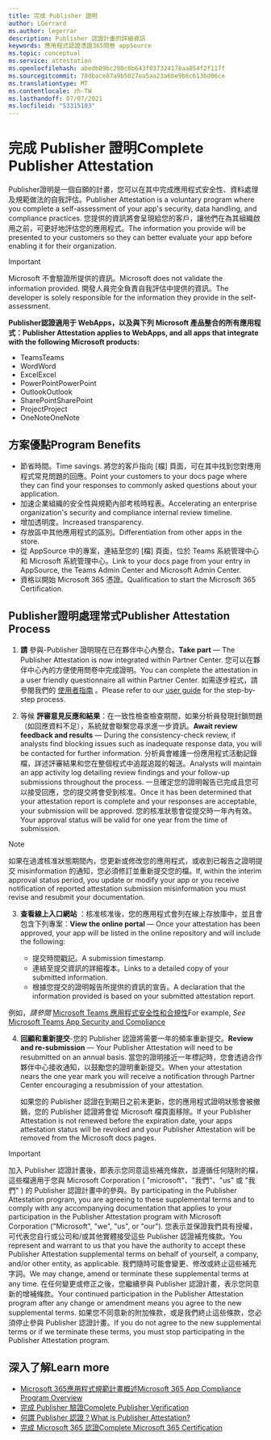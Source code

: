```yaml
---
title: 完成 Publisher 證明
author: LGerrard
ms.author: legerrar
description: Publisher 認證計畫的詳細資訊
keywords: 應用程式認證憑證365問卷 appSource
ms.topic: conceptual
ms.service: attestation
ms.openlocfilehash: abedb09bc280c0b643f037324178aa854f2f117f
ms.sourcegitcommit: 78dbace87a9b5027ea5aa23a6be9b8c613bd06ce
ms.translationtype: MT
ms.contentlocale: zh-TW
ms.lasthandoff: 07/07/2021
ms.locfileid: "53315103"
---
```

# <a name="complete-publisher-attestation"></a><span data-ttu-id="05994-104">完成 Publisher 證明</span><span class="sxs-lookup"><span data-stu-id="05994-104">Complete Publisher Attestation</span></span>

<span data-ttu-id="05994-105">Publisher證明是一個自願的計畫，您可以在其中完成應用程式安全性、資料處理及規範做法的自我評估。</span><span class="sxs-lookup"><span data-stu-id="05994-105">Publisher Attestation is a voluntary program where you complete a self-assessment of your app's security, data handling, and compliance practices.</span></span> <span data-ttu-id="05994-106">您提供的資訊將會呈現給您的客戶，讓他們在為其組織啟用之前，可更好地評估您的應用程式。</span><span class="sxs-lookup"><span data-stu-id="05994-106">The information you provide will be presented to your customers so they can better evaluate your app before enabling it for their organization.</span></span> 

> [!IMPORTANT]
> <span data-ttu-id="05994-107">Microsoft 不會驗證所提供的資訊。</span><span class="sxs-lookup"><span data-stu-id="05994-107">Microsoft does not validate the information provided.</span></span> <span data-ttu-id="05994-108">開發人員完全負責自我評估中提供的資訊。</span><span class="sxs-lookup"><span data-stu-id="05994-108">The developer is solely responsible for the information they provide in the self-assessment.</span></span> 

<span data-ttu-id="05994-109">**Publisher認證適用于 WebApps，以及與下列 Microsoft 產品整合的所有應用程式：**</span><span class="sxs-lookup"><span data-stu-id="05994-109">**Publisher Attestation applies to WebApps, and all apps that integrate with the following Microsoft products:**</span></span>
- <span data-ttu-id="05994-110">Teams</span><span class="sxs-lookup"><span data-stu-id="05994-110">Teams</span></span>
- <span data-ttu-id="05994-111">Word</span><span class="sxs-lookup"><span data-stu-id="05994-111">Word</span></span>
- <span data-ttu-id="05994-112">Excel</span><span class="sxs-lookup"><span data-stu-id="05994-112">Excel</span></span>
- <span data-ttu-id="05994-113">PowerPoint</span><span class="sxs-lookup"><span data-stu-id="05994-113">PowerPoint</span></span> 
- <span data-ttu-id="05994-114">Outlook</span><span class="sxs-lookup"><span data-stu-id="05994-114">Outlook</span></span>
- <span data-ttu-id="05994-115">SharePoint</span><span class="sxs-lookup"><span data-stu-id="05994-115">SharePoint</span></span>
- <span data-ttu-id="05994-116">Project</span><span class="sxs-lookup"><span data-stu-id="05994-116">Project</span></span>
- <span data-ttu-id="05994-117">OneNote</span><span class="sxs-lookup"><span data-stu-id="05994-117">OneNote</span></span>


## <a name="program-benefits"></a><span data-ttu-id="05994-118">方案優點</span><span class="sxs-lookup"><span data-stu-id="05994-118">Program Benefits</span></span>
- <span data-ttu-id="05994-119">節省時間。</span><span class="sxs-lookup"><span data-stu-id="05994-119">Time savings.</span></span> <span data-ttu-id="05994-120">將您的客戶指向 [檔] 頁面，可在其中找到您對應用程式常見問題的回應。</span><span class="sxs-lookup"><span data-stu-id="05994-120">Point your customers to your docs page where they can find your responses to commonly asked questions about your application.</span></span> 
- <span data-ttu-id="05994-121">加速企業組織的安全性與規範內部考核時程表。</span><span class="sxs-lookup"><span data-stu-id="05994-121">Accelerating an enterprise organization's security and compliance internal review timeline.</span></span>
- <span data-ttu-id="05994-122">增加透明度。</span><span class="sxs-lookup"><span data-stu-id="05994-122">Increased transparency.</span></span>
- <span data-ttu-id="05994-123">存放區中其他應用程式的區別。</span><span class="sxs-lookup"><span data-stu-id="05994-123">Differentiation from other apps in the store.</span></span> 
- <span data-ttu-id="05994-124">從 AppSource 中的專案，連結至您的 [檔] 頁面，位於 Teams 系統管理中心和 Microsoft 系統管理中心。</span><span class="sxs-lookup"><span data-stu-id="05994-124">Link to your docs page from your entry in AppSource, the Teams Admin Center and Microsoft Admin Center.</span></span> 
- <span data-ttu-id="05994-125">資格以開始 Microsoft 365 憑證。</span><span class="sxs-lookup"><span data-stu-id="05994-125">Qualification to start the Microsoft 365 Certification.</span></span>
 

## <a name="publisher-attestation-process"></a><span data-ttu-id="05994-126">Publisher證明處理常式</span><span class="sxs-lookup"><span data-stu-id="05994-126">Publisher Attestation Process</span></span>

1. <span data-ttu-id="05994-127">**請** 參與-Publisher 證明現在已在夥伴中心內整合。</span><span class="sxs-lookup"><span data-stu-id="05994-127">**Take part** — The Publisher Attestation is now integrated within Partner Center.</span></span> <span data-ttu-id="05994-128">您可以在夥伴中心內的方便使用問卷中完成證明。</span><span class="sxs-lookup"><span data-stu-id="05994-128">You can complete the attestation in a user friendly questionnaire all within Partner Center.</span></span> <span data-ttu-id="05994-129">如需逐步程式，請參閱我們的 [使用者指南](https://docs.microsoft.com/microsoft-365-app-certification/docs/userguide) 。</span><span class="sxs-lookup"><span data-stu-id="05994-129">Please refer to our [user guide](https://docs.microsoft.com/microsoft-365-app-certification/docs/userguide) for the step-by-step process.</span></span>

2. <span data-ttu-id="05994-130">等候 **評審意見反應和結果**：在一致性檢查檢查期間，如果分析員發現封鎖問題（如回應資料不足），系統就會聯繫您尋求進一步資訊。</span><span class="sxs-lookup"><span data-stu-id="05994-130">**Await review feedback and results** — During the consistency-check review, if analysts find blocking issues such as inadequate response data, you will be contacted for further information.</span></span> <span data-ttu-id="05994-131">分析員會維護一份應用程式活動記錄檔，詳述評審結果和您在整個程式中追蹤追蹤的報送。</span><span class="sxs-lookup"><span data-stu-id="05994-131">Analysts will maintain an app activity log detailing review findings and your follow-up submissions throughout the process.</span></span> <span data-ttu-id="05994-132">一旦確定您的證明報告已完成且您可以接受回應，您的提交將會受到核准。</span><span class="sxs-lookup"><span data-stu-id="05994-132">Once it has been determined that your attestation report is complete and your responses are acceptable, your submission will be approved.</span></span> <span data-ttu-id="05994-133">您的核准狀態會從提交時一年內有效。</span><span class="sxs-lookup"><span data-stu-id="05994-133">Your approval status will be valid for one year from the time of submission.</span></span>

> [!NOTE]
> <span data-ttu-id="05994-134">如果在過渡核准狀態期間內，您更新或修改您的應用程式，或收到已報告之證明提交 misinformation 的通知，您必須修訂並重新提交您的檔。</span><span class="sxs-lookup"><span data-stu-id="05994-134">If, within the interim approval status period, you update or modify your app or you receive notification of reported attestation submission misinformation you must revise and resubmit your documentation.</span></span>

3. <span data-ttu-id="05994-135">**查看線上入口網站** ：核准核准後，您的應用程式會列在線上存放庫中，並且會包含下列專案：</span><span class="sxs-lookup"><span data-stu-id="05994-135">**View the online portal** — Once your attestation has been approved, your app will be listed in the online repository and will include the following:</span></span>

   - <span data-ttu-id="05994-136">提交時間戳記。</span><span class="sxs-lookup"><span data-stu-id="05994-136">A submission timestamp.</span></span>
   - <span data-ttu-id="05994-137">連結至提交資訊的詳細複本。</span><span class="sxs-lookup"><span data-stu-id="05994-137">Links to a detailed copy of your submitted information.</span></span>
   - <span data-ttu-id="05994-138">根據您提交的證明報告所提供的資訊的宣告。</span><span class="sxs-lookup"><span data-stu-id="05994-138">A declaration that the information provided is based on your submitted attestation report.</span></span>

<span data-ttu-id="05994-139">例如，*請參閱* [Microsoft Teams 應用程式安全性和合規性](../teams/teams-apps.md)</span><span class="sxs-lookup"><span data-stu-id="05994-139">For example, *See* [Microsoft Teams App Security and Compliance](../teams/teams-apps.md)</span></span>

4. <span data-ttu-id="05994-140">**回顧和重新提交**-您的 Publisher 認證將需要一年的頻率重新提交。</span><span class="sxs-lookup"><span data-stu-id="05994-140">**Review and re-submission** — Your Publisher Attestation will need to be resubmitted on an annual basis.</span></span> <span data-ttu-id="05994-141">當您的證明接近一年標記時，您會透過合作夥伴中心接收通知，以鼓勵您的證明重新提交。</span><span class="sxs-lookup"><span data-stu-id="05994-141">When your attestation nears the one year mark you will receive a notification through Partner Center encouraging a resubmission of your attestation.</span></span> 

   <span data-ttu-id="05994-142">如果您的 Publisher 認證在到期日之前未更新，您的應用程式證明狀態會被撤銷，您的 Publisher 認證將會從 Microsoft 檔頁面移除。</span><span class="sxs-lookup"><span data-stu-id="05994-142">If your Publisher Attestation is not renewed before the expiration date, your apps attestation status will be revoked and your Publisher Attestation will be removed from the Microsoft docs pages.</span></span> 

>[!IMPORTANT]
><span data-ttu-id="05994-143">加入 Publisher 認證計畫後，即表示您同意這些補充條款，並遵循任何隨附的檔，這些檔適用于您與 Microsoft Corporation ( "microsoft"、"我們"、"us" 或 "我們" ) 的 Publisher 認證計畫中的參與。</span><span class="sxs-lookup"><span data-stu-id="05994-143">By participating in the Publisher Attestation program, you are agreeing to these supplemental terms and to comply with any accompanying documentation that applies to your participation in the Publisher Attestation program with Microsoft Corporation ("Microsoft", "we", "us", or "our").</span></span> <span data-ttu-id="05994-144">您表示並保證我們具有授權，可代表您自行或公司和/或其他實體接受這些 Publisher 認證補充條款。</span><span class="sxs-lookup"><span data-stu-id="05994-144">You represent and warrant to us that you have the authority to accept these Publisher Attestation supplemental terms on behalf of yourself, a company, and/or other entity, as applicable.</span></span> <span data-ttu-id="05994-145">我們隨時可能會變更、修改或終止這些補充字詞。</span><span class="sxs-lookup"><span data-stu-id="05994-145">We may change, amend or terminate these supplemental terms at any time.</span></span> <span data-ttu-id="05994-146">在任何變更或修正之後，您繼續參與 Publisher 認證計畫，表示您同意新的增補條款。</span><span class="sxs-lookup"><span data-stu-id="05994-146">Your continued participation in the Publisher Attestation program after any change or amendment means you agree to the new supplemental terms.</span></span> <span data-ttu-id="05994-147">如果您不同意新的附加條款，或是我們終止這些條款，您必須停止參與 Publisher 認證計畫。</span><span class="sxs-lookup"><span data-stu-id="05994-147">If you do not agree to the new supplemental terms or if we terminate these terms, you must stop participating in the Publisher Attestation program.</span></span>

## <a name="learn-more"></a><span data-ttu-id="05994-148">深入了解</span><span class="sxs-lookup"><span data-stu-id="05994-148">Learn more</span></span>

* [<span data-ttu-id="05994-149">Microsoft 365應用程式規範計畫概述</span><span class="sxs-lookup"><span data-stu-id="05994-149">Microsoft 365 App Compliance Program Overview</span></span>](~/overview.md)  
* [<span data-ttu-id="05994-150">完成 Publisher 驗證</span><span class="sxs-lookup"><span data-stu-id="05994-150">Complete Publisher Verification</span></span>](https://docs.microsoft.com/azure/active-directory/develop/mark-app-as-publisher-verified)  
* [<span data-ttu-id="05994-151">何謂 Publisher 認證？</span><span class="sxs-lookup"><span data-stu-id="05994-151">What is Publisher Attestation?</span></span>](~/docs/enterprise-app-attestation-guide.md)  
* [<span data-ttu-id="05994-152">完成 Microsoft 365 認證</span><span class="sxs-lookup"><span data-stu-id="05994-152">Complete Microsoft 365 Certification</span></span>](~/docs/certification.md)
